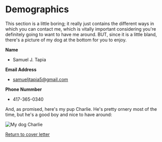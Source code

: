 # Demographics
This section is a little boring; it really just contains the different ways in which you can contact me, which is vitally important considering you're definitely going to want to have me around. BUT, since it is a little bland, there's a picture of my dog at the bottom for you to enjoy.

**Name**
- Samuel J. Tapia

**Email Address**
- samueljtapia5@gmail.com

**Phone Nummber**
- 417-365-0340


And, as promised, here's my pup Charlie. He's pretty ornery most of the time, but he's a good boy and nice to have around:

![My dog Charlie](https://photos.app.goo.gl/QjzQSGvKupv4Y5yf7)




[Return to cover letter](https://github.com/SJTapia/resume/tree/main)
